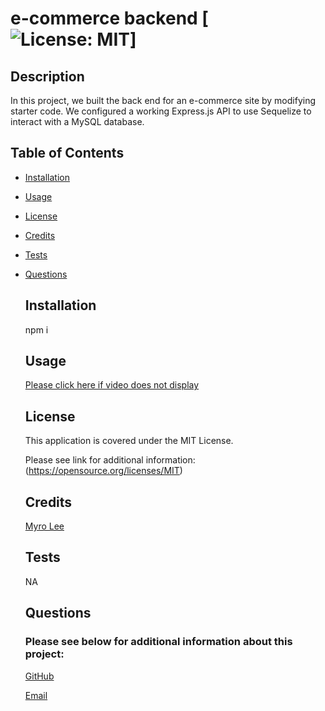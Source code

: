 # e-commerce backend [![License: MIT](https://img.shields.io/badge/License-MIT-yellow.svg)]
 
  ## Description

  In this project, we built the back end for an e-commerce site by modifying starter code. We configured a working Express.js API to use Sequelize to interact with a MySQL database.



  ## Table of Contents

- [Installation](#installation)

- [Usage](#usage)

- [License](#license)

- [Credits](#credits)

- [Tests](#tests)

- [Questions](#questions)



  ## Installation

  npm i



  ## Usage

  

  [Please click here if video does not display](https://drive.google.com/file/d/1cc3HRb9IGaoNyCew2v-f-x-2UL3yA1cb/view)
  
 




  ## License

  This application is covered under the MIT License. 

  Please see link for additional information:
  (https://opensource.org/licenses/MIT)



  
  ## Credits

  [Myro Lee](https://github.com/myrojoylee)

 



  ## Tests

  NA



  ## Questions

  ### Please see below for additional information about this project:

  [GitHub](https://github.com/jjsdunc88)

  [Email](mailto:jjsduncan@gmail.com)
